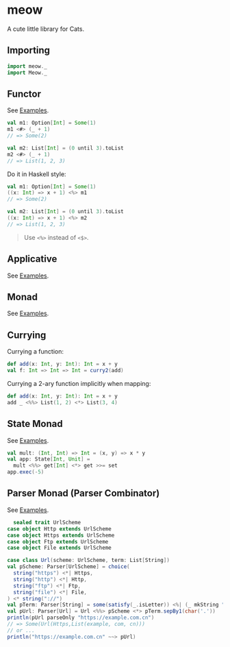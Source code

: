 # meow
 A cute little library for Cats.

## Importing

```scala
import meow._
import Meow._
```

## Functor

See [Examples](src/main/scala/meow/example/FunctorExample.scala).

```scala
val m1: Option[Int] = Some(1)
m1 <#> (_ + 1)
// => Some(2)

val m2: List[Int] = (0 until 3).toList
m2 <#> (_ + 1)
// => List(1, 2, 3)
```

Do it in Haskell style:
```scala
val m1: Option[Int] = Some(1)
((x: Int) => x + 1) <%> m1
// => Some(2)

val m2: List[Int] = (0 until 3).toList
((x: Int) => x + 1) <%> m2
// => List(1, 2, 3)
```

> Use `<%>` instead of `<$>`.

## Applicative

See [Examples](src/main/scala/meow/example/ApplicativeExample.scala).

## Monad

See [Examples](src/main/scala/meow/example/MonadExample.scala).

## Currying

Currying a function:
```scala
def add(x: Int, y: Int): Int = x + y
val f: Int => Int => Int = curry2(add)
```

Currying a 2-ary function implicitly when mapping:
```scala
def add(x: Int, y: Int): Int = x + y
add _ <%%> List(1, 2) <*> List(3, 4)
```

## State Monad

See [Examples](src/main/scala/meow/example/StateExample.scala).

```scala
val mult: (Int, Int) => Int = (x, y) => x * y
val app: State[Int, Unit] =
  mult <%%> get[Int] <*> get >>= set
app.exec(-5)
```

## Parser Monad (Parser Combinator)

See [Examples](src/main/scala/meow/example/ParserExample.scala).

```scala
  sealed trait UrlScheme
case object Http extends UrlScheme
case object Https extends UrlScheme
case object Ftp extends UrlScheme
case object File extends UrlScheme

case class Url(scheme: UrlScheme, term: List[String])
val pScheme: Parser[UrlScheme] = choice(
  string("https") <*| Https,
  string("http") <*| Http,
  string("ftp") <*| Ftp,
  string("file") <*| File,
) <* string("://")
val pTerm: Parser[String] = some(satisfy(_.isLetter)) <%| (_ mkString "")
val pUrl: Parser[Url] = Url <%%> pScheme <*> pTerm.sepBy1(char('.'))
println(pUrl parseOnly "https://example.com.cn")
// => Some(Url(Https,List(example, com, cn)))
// or ...
println("https://example.com.cn" ~~> pUrl)
```
